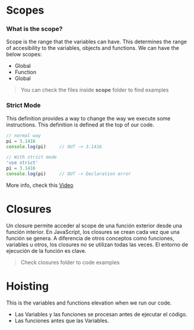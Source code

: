 # Scopes

### What is the scope?

Scope is the range that the variables can have. This determines the range of accesibility to the variables, objects and functions.
We can have the below scopes:

- Global
- Function
- Global

> You can check the files inside **scope** folder to find examples

### Strict Mode
This definition provides a way to change the way we execute some instructions.
This definition is defined at the top of our code.

```js
// normal way
pi = 3.1416
console.log(pi)     // OUT -> 3.1416

// With strict mode
'use strict'
pi = 3.1416
console.log(pi)     // OUT -> Declaration error
```

More info, check this [Video](https://www.youtube.com/watch?v=7e6ssF78Af4)

# Closures
Un closure permite acceder al scope de una función exterior desde una función interior. En JavaScript, los closures se crean cada vez que una función se genera. A diferencia de otros conceptos como funciones, variables u otros, los closures no se utilizan todas las veces.
El entorno de ejecución de la función es clave.
> Check closures folder to code examples

# Hoisting
This is the variables and functions elevation when we run our code.

- Las Variables y las funciones se procesan antes de ejecutar el código.
- Las funciones antes que las Variables.
